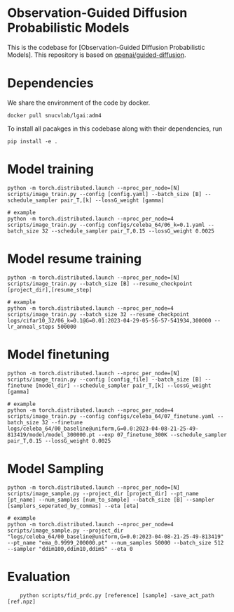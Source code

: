# Observation-Guided Diffusion Probabilistic Models

This is the codebase for [Observation-Guided DIffusion Probabilistic Models]. This repository is based on [openai/guided-diffusion](https://github.com/openai/guided-diffusion).

# Dependencies
We share the environment of the code by docker.
```
docker pull snucvlab/lgai:adm4
```
To install all pacakges in this codebase along with their dependencies, run
```
pip install -e .
```
# Model training
```
python -m torch.distributed.launch --nproc_per_node=[N] scripts/image_train.py --config [config.yaml] --batch_size [B] --schedule_sampler pair_T,[k] --lossG_weight [gamma]

# example
python -m torch.distributed.launch --nproc_per_node=4 scripts/image_train.py --config configs/celeba_64/06_k=0.1.yaml --batch_size 32 --schedule_sampler pair_T,0.15 --lossG_weight 0.0025
```
# Model resume training 
```
python -m torch.distributed.launch --nproc_per_node=[N] scripts/image_train.py --batch_size [B] --resume_checkpoint [project_dir],[resume_step]

# example
python -m torch.distributed.launch --nproc_per_node=4 scripts/image_train.py --batch_size 32 --resume_checkpoint logs/cifar10_32/06_k=0.1@G=0.01:2023-04-29-05-56-57-541934,300000 --lr_anneal_steps 500000
```
# Model finetuning
```
python -m torch.distributed.launch --nproc_per_node=[N] scripts/image_train.py --config [config_file] --batch_size [B] --finetune [model_dir] --schedule_sampler pair_T,[k] --lossG_weight [gamma]

# example
python -m torch.distributed.launch --nproc_per_node=4 scripts/image_train.py --config configs/celeba_64/07_finetune.yaml --batch_size 32 --finetune logs/celeba_64/00_baseline@uniform,G=0.0:2023-04-08-21-25-49-813419/model/model_300000.pt --exp 07_finetune_300K --schedule_sampler pair_T,0.15 --lossG_weight 0.0025
```
# Model Sampling
```
python -m torch.distributed.launch --nproc_per_node=[N] scripts/image_sample.py --project_dir [project_dir] --pt_name [pt_name] --num_samples [num_to_sample] --batch_size [B] --sampler [samplers_seperated_by_commas] --eta [eta]

# example
python -m torch.distributed.launch --nproc_per_node=4 scripts/image_sample.py --project_dir "logs/celeba_64/00_baseline@uniform,G=0.0:2023-04-08-21-25-49-813419" --pt_name "ema_0.9999_200000.pt" --num_samples 50000 --batch_size 512 --sampler "ddim100,ddim10,ddim5" --eta 0
```

# Evaluation
```
    python scripts/fid_prdc.py [reference] [sample] -save_act_path [ref.npz]
```